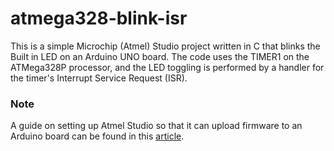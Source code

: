 # atmega328-blink-isr

This is a simple Microchip (Atmel) Studio project written in C that blinks the Built in LED on an Arduino UNO board. The code uses the TIMER1 on the ATMega328P processor, and the LED toggling is performed by a handler for the timer's Interrupt Service Request (ISR).

### Note
A guide on setting up Atmel Studio so that it can upload firmware to an Arduino board can be found in this [article](https://medium.com/jungletronics/how-to-load-programs-to-an-arduino-uno-from-atmel-studio-7-83c8dd8d175d).
